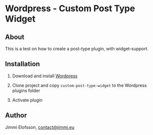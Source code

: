 # Wordpress - Custom Post Type Widget

## About

This is a test on how to create a post-type plugin, with widget-support.

## Installation

1. Download and install [Wordpress](http://www.wordpress.org/)

2. Clone project and copy `custom-post-type-widget` to the Wordpress plugins folder

3. Activate plugin
    
## Author

Jimmi Elofsson, contact@jimmi.eu